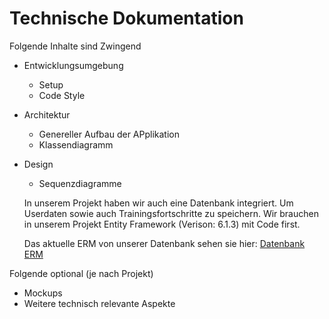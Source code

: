 # Technische Dokumentation

Folgende Inhalte sind Zwingend

* Entwicklungsumgebung
  * Setup
  * Code Style
* Architektur
  * Genereller Aufbau der APplikation
  * Klassendiagramm
* Design
  * Sequenzdiagramme

  In unserem Projekt haben wir auch eine Datenbank integriert. Um Userdaten sowie auch Trainingsfortschritte zu speichern.
  Wir brauchen in unserem Projekt Entity Framework (Verison: 6.1.3) mit Code first.
  
  Das aktuelle ERM von unserer Datenbank sehen sie hier:
  [Datenbank ERM](/img/erm_tys.PNG)
  
Folgende optional (je nach Projekt)

* Mockups
* Weitere technisch relevante Aspekte